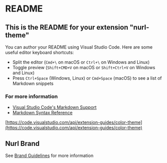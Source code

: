 # README

## This is the README for your extension "nurl-theme"

You can author your README using Visual Studio Code. Here are some useful editor keyboard shortcuts:

- Split the editor (`Cmd+\` on macOS or `Ctrl+\` on Windows and Linux)
- Toggle preview (`Shift+CMD+V` on macOS or `Shift+Ctrl+V` on Windows and Linux)
- Press `Ctrl+Space` (Windows, Linux) or `Cmd+Space` (macOS) to see a list of Markdown snippets

### For more information

- [Visual Studio Code's Markdown Support](http://code.visualstudio.com/docs/languages/markdown)
- [Markdown Syntax Reference](https://help.github.com/articles/markdown-basics/)

[https://code.visualstudio.com/api/extension-guides/color-theme](https://code.visualstudio.com/api/extension-guides/color-theme)

## Nurl Brand

See [Brand Guidelines](./Brand_Guide_v1.pdf) for more information
